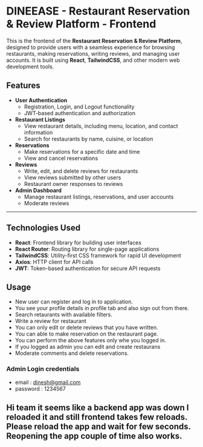 # DINEEASE - Restaurant Reservation & Review Platform - Frontend

This is the frontend of the **Restaurant Reservation & Review Platform**, designed to provide users with a seamless experience for browsing restaurants, making reservations, writing reviews, and managing user accounts. It is built using **React**, **TailwindCSS**, and other modern web development tools.

## Features

- **User Authentication**
  - Registration, Login, and Logout functionality
  - JWT-based authentication and authorization
- **Restaurant Listings**
  - View restaurant details, including menu, location, and contact information
  - Search for restaurants by name, cuisine, or location
- **Reservations**
  - Make reservations for a specific date and time
  - View and cancel reservations
- **Reviews**
  - Write, edit, and delete reviews for restaurants
  - View reviews submitted by other users
  - Restaurant owner responses to reviews
- **Admin Dashboard**
  - Manage restaurant listings, reservations, and user accounts
  - Moderate reviews

---

## Technologies Used

- **React**: Frontend library for building user interfaces
- **React Router**: Routing library for single-page applications
- **TailwindCSS**: Utility-first CSS framework for rapid UI development
- **Axios**: HTTP client for API calls
- **JWT**: Token-based authentication for secure API requests

## Usage

- New user can register and log in to application.
- You see your profile details in profile tab and also sign out from there.
- Search retaurants with available filters.
- Write a review for restaurant
- You can only edit or delete reviews that you have written.
- You can able to make reservation on the restaurant page.
- You can perform the above features only whe you logged in.
- If you logged as admin you can edit and create restaurans
- Moderate comments and delete reservations.

### Admin Login credentials

- email : dinesh@gmail.com
- password : 1234567

## Hi team it seems like a backend app was down I reloaded it and still frontend takes few reloads. Please reload the app and wait for few seconds. Reopening the app couple of time also works.
